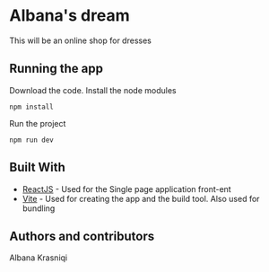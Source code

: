 # Albana's dream

This will be an online shop for dresses


## Running the app
Download the code.
Install the node modules

    npm install

Run the project

    npm run dev

## Built With

  - [ReactJS](https://reactjs.org/) - Used for the Single page application front-ent
  - [Vite](https://vitejs.dev/) - Used for creating the app and the build tool. Also used for bundling


## Authors and contributors
Albana Krasniqi